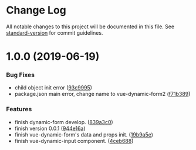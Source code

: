 # Change Log

All notable changes to this project will be documented in this file. See [standard-version](https://github.com/conventional-changelog/standard-version) for commit guidelines.

# 1.0.0 (2019-06-19)


### Bug Fixes

* child object init error ([93c9995](https://github.com/chenquincy/vue-dynamic-form/commit/93c9995))
* package.json main error, change name to vue-dynamic-form2 ([f71b389](https://github.com/chenquincy/vue-dynamic-form/commit/f71b389))


### Features

* finish dynamic-form develop. ([839a3c0](https://github.com/chenquincy/vue-dynamic-form/commit/839a3c0))
* finish version 0.0.1 ([944e16a](https://github.com/chenquincy/vue-dynamic-form/commit/944e16a))
* finish vue-dynamic-form's data and props init. ([19b9a5e](https://github.com/chenquincy/vue-dynamic-form/commit/19b9a5e))
* finish vue-dynamic-input component. ([4ceb688](https://github.com/chenquincy/vue-dynamic-form/commit/4ceb688))
